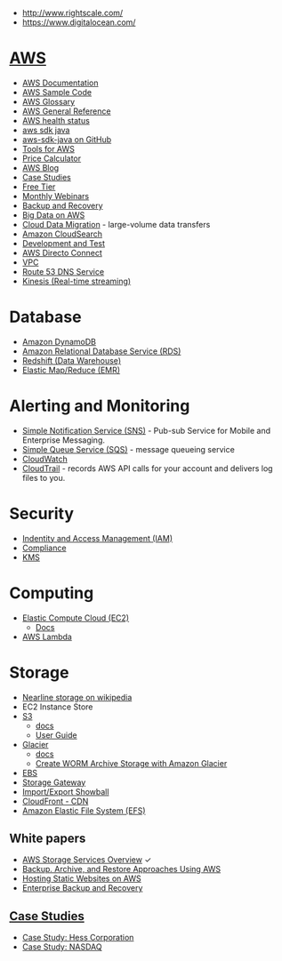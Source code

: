 - http://www.rightscale.com/
- https://www.digitalocean.com/

# [AWS](https://aws.amazon.com/)
- [AWS Documentation](http://aws.amazon.com/documentation/)
- [AWS Sample Code](http://aws.amazon.com/code)
- [AWS Glossary](http://docs.aws.amazon.com/general/latest/gr/glos-chap.html)
- [AWS General Reference](http://docs.aws.amazon.com/general/latest/gr/Welcome.html)
- [AWS health status](http://status.aws.amazon.com/)
- [aws sdk java](http://aws.amazon.com/sdk-for-java/)
- [aws-sdk-java on GitHub](https://github.com/aws/aws-sdk-java)
- [Tools for AWS](http://aws.amazon.com/tools/)
- [Price Calculator](http://calculator.s3.amazonaws.com/index.html)
- [AWS Blog](https://aws.amazon.com/blogs/aws/)
- [Case Studies](http://aws.amazon.com/solutions/case-studies/)
- [Free Tier](http://aws.amazon.com/free/)
- [Monthly Webinars](https://aws.amazon.com/about-aws/events/monthlywebinarseries/)
- [Backup and Recovery](https://aws.amazon.com/backup-recovery/)
- [Big Data on AWS](https://aws.amazon.com/big-data/)
- [Cloud Data Migration](https://aws.amazon.com/cloud-data-migration/) - large-volume data transfers
- [Amazon CloudSearch](http://aws.amazon.com/cloudsearch/)
- [Development and Test](https://aws.amazon.com/dev-test/)
- [AWS Directo Connect](http://aws.amazon.com/directconnect/)
- [VPC](https://aws.amazon.com/vpc/)
- [Route 53 DNS Service](https://aws.amazon.com/route53/)
- [Kinesis (Real-time streaming)](https://aws.amazon.com/kinesis/)

# Database
- [Amazon DynamoDB](http://aws.amazon.com/dynamodb/)
- [Amazon Relational Database Service (RDS)](http://aws.amazon.com/rds/)
- [Redshift (Data Warehouse)](https://aws.amazon.com/redshift/)
- [Elastic Map/Reduce (EMR)](https://aws.amazon.com/elasticmapreduce/)

# Alerting and Monitoring
- [Simple Notification Service (SNS)](http://aws.amazon.com/sns/) - Pub-sub Service for Mobile and Enterprise Messaging.
- [Simple Queue Service (SQS)](http://aws.amazon.com/sqs/) - message queueing service
- [CloudWatch](https://aws.amazon.com/cloudwatch/)
- [CloudTrail](http://aws.amazon.com/cloudtrail/) - records AWS API calls for your account and delivers log files to you.

# Security
- [Indentity and Access Management (IAM)](https://aws.amazon.com/iam/)
- [Compliance](http://aws.amazon.com/compliance/)
- [KMS](https://aws.amazon.com/kms/)

# Computing
- [Elastic Compute Cloud (EC2)](http://aws.amazon.com/ec2/)
    + [Docs](http://docs.aws.amazon.com/AWSEC2/latest/UserGuide/concepts.html)
- [AWS Lambda](http://aws.amazon.com/lambda/)

# Storage
- [Nearline storage on wikipedia](https://en.wikipedia.org/wiki/Nearline_storage)
- EC2 Instance Store
- [S3](https://aws.amazon.com/s3/)
    + [docs](http://docs.aws.amazon.com/AmazonS3/latest/dev/Welcome.html)
    + [User Guide](http://docs.aws.amazon.com/AmazonS3/latest/UG/Welcome.html)
- [Glacier](https://aws.amazon.com/glacier/)
    + [docs](http://docs.aws.amazon.com/amazonglacier/latest/dev/introduction.html)
    + [Create WORM Archive Storage with Amazon Glacier](https://aws.amazon.com/blogs/aws/glacier-vault-lock/)
- [EBS](https://aws.amazon.com/ebs/)
- [Storage Gateway](http://aws.amazon.com/storagegateway/)
- [Import/Export Showball](https://aws.amazon.com/importexport/)
- [CloudFront - CDN](http://aws.amazon.com/cloudfront/)
- [Amazon Elastic File System (EFS)](https://aws.amazon.com/efs/)

## White papers
- [AWS Storage Services Overview](https://d0.awsstatic.com/whitepapers/AWS%20Storage%20Services%20Whitepaper-v9.pdf) ✓
- [Backup. Archive, and Restore Approaches Using AWS](https://d0.awsstatic.com/whitepapers/Backup_Archive_and_Restore_Approaches_Using_AWS.pdf)
- [Hosting Static Websites on AWS](https://d0.awsstatic.com/whitepapers/Building%20Static%20Websites%20on%20AWS.pdf)
- [Enterprise Backup and Recovery](https://d0.awsstatic.com/whitepapers/best-practices-for-backup-and-recovery-on-prem-to-aws.pdf)

## [Case Studies](https://aws.amazon.com/solutions/case-studies/)
- [Case Study: Hess Corporation](https://aws.amazon.com/solutions/case-studies/hess-corporation/)
- [Case Study: NASDAQ](https://aws.amazon.com/solutions/case-studies/nasdaq-finqloud/)

